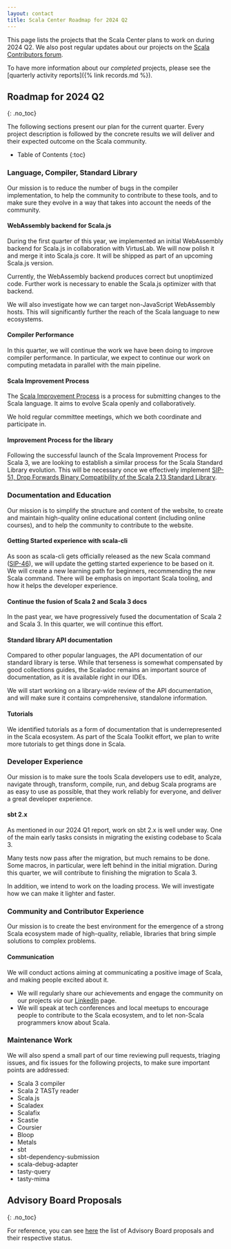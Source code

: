 ```yaml
---
layout: contact
title: Scala Center Roadmap for 2024 Q2
---
```


This page lists the projects that the Scala Center plans to work on during 2024 Q2.
We also post regular updates about our projects on the [Scala Contributors forum](https://contributors.scala-lang.org/c/scala-center/25).

To have more information about our _completed_ projects, please see the [quarterly activity reports]({% link records.md %}).

## Roadmap for 2024 Q2
{: .no_toc}

The following sections present our plan for the current quarter.
Every project description is followed by the concrete results we will deliver and their expected outcome on the Scala community.

* Table of Contents
{:toc}

### Language, Compiler, Standard Library

Our mission is to reduce the number of bugs in the compiler implementation, to help the community to contribute to these tools, and to make sure they evolve in a way that takes into account the needs of the community.

#### WebAssembly backend for Scala.js

During the first quarter of this year, we implemented an initial WebAssembly backend for Scala.js in collaboration with VirtusLab.
We will now polish it and merge it into Scala.js core.
It will be shipped as part of an upcoming Scala.js version.

Currently, the WebAssembly backend produces correct but unoptimized code.
Further work is necessary to enable the Scala.js optimizer with that backend.

We will also investigate how we can target non-JavaScript WebAssembly hosts.
This will significantly further the reach of the Scala language to new ecosystems.

#### Compiler Performance

In this quarter, we will continue the work we have been doing to improve compiler performance.
In particular, we expect to continue our work on computing metadata in parallel with the main pipeline.

#### Scala Improvement Process

The [Scala Improvement Process](https://docs.scala-lang.org/sips/index.html) is a process for submitting changes to the Scala language.
It aims to evolve Scala openly and collaboratively.

We hold regular committee meetings, which we both coordinate and participate in.

#### Improvement Process for the library

Following the successful launch of the Scala Improvement Process for Scala 3, we are looking to establish a similar process for the Scala Standard Library evolution.
This will be necessary once we effectively implement [SIP-51, Drop Forwards Binary Compatibility of the Scala 2.13 Standard Library](https://docs.scala-lang.org/sips/drop-stdlib-forwards-bin-compat.html).

### Documentation and Education

Our mission is to simplify the structure and content of the website, to create and maintain high-quality online educational content (including online courses), and to help the community to contribute to the website.

#### Getting Started experience with scala-cli

As soon as scala-cli gets officially released as the new Scala command ([SIP-46](https://docs.scala-lang.org/sips/scala-cli.html)), we will update the getting started experience to be based on it.
We will create a new learning path for beginners, recommending the new Scala command.
There will be emphasis on important Scala tooling, and how it helps the developer experience.

#### Continue the fusion of Scala 2 and Scala 3 docs

In the past year, we have progressively fused the documentation of Scala 2 and Scala 3.
In this quarter, we will continue this effort.

#### Standard library API documentation

Compared to other popular languages, the API documentation of our standard library is terse.
While that terseness is somewhat compensated by good collections guides, the Scaladoc remains an important source of documentation, as it is available right in our IDEs.

We will start working on a library-wide review of the API documentation, and will make sure it contains comprehensive, standalone information.

#### Tutorials

We identified tutorials as a form of documentation that is underrepresented in the Scala ecosystem.
As part of the Scala Toolkit effort, we plan to write more tutorials to get things done in Scala.

### Developer Experience

Our mission is to make sure the tools Scala developers use to edit, analyze, navigate through, transform, compile, run, and debug Scala programs are as easy to use as possible, that they work reliably for everyone, and deliver a great developer experience.

#### sbt 2.x

As mentioned in our 2024 Q1 report, work on sbt 2.x is well under way.
One of the main early tasks consists in migrating the existing codebase to Scala 3.

Many tests now pass after the migration, but much remains to be done.
Some macros, in particular, were left behind in the initial migration.
During this quarter, we will contribute to finishing the migration to Scala 3.

In addition, we intend to work on the loading process.
We will investigate how we can make it lighter and faster.

### Community and Contributor Experience

Our mission is to create the best environment for the emergence of a strong Scala ecosystem made of high-quality, reliable, libraries that bring simple solutions to complex problems.

#### Communication

We will conduct actions aiming at communicating a positive image of Scala, and making people excited about it.

- We will regularly share our achievements and engage the community on our projects _via_ our [LinkedIn](https://www.linkedin.com/company/scala-center/) page.
- We will speak at tech conferences and local meetups to encourage people to contribute to the Scala ecosystem, and to let non-Scala programmers know about Scala.

### Maintenance Work

We will also spend a small part of our time reviewing pull requests, triaging issues, and fix issues for the following projects, to make sure important points are addressed:

- Scala 3 compiler
- Scala 2 TASTy reader
- Scala.js
- Scaladex
- Scalafix
- Scastie
- Coursier
- Bloop
- Metals
- sbt
- sbt-dependency-submission
- scala-debug-adapter
- tasty-query
- tasty-mima

## Advisory Board Proposals
{: .no_toc}

For reference, you can see [here](https://github.com/scalacenter/advisoryboard/tree/master/proposals) the list of Advisory Board proposals and their respective status.
